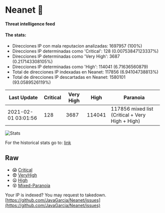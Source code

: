 # Neanet :hocho:
#### Threat intelligence feed
#### The stats:

- Direcciones IP con mala reputacion analizadas: 1697957 (100%)
- Direcciones IP determinadas como 'Critical':  128 (0.00753847123337%)
- Direcciones IP determinadas como 'Very High':  3687 (0.217143308105%)
- Direcciones IP determinadas como 'High':  114041 (6.71636560879)
- Total de direcciones IP indexadas en Neanet:  117856 (6.94104738813%)
- Total de direcciones IP descartadas en Neanet:  1580101 (93.0589526119%)

| Last Update | Critical | Very High | High | Paranoia |
| --- | --- | --- | --- | --- |
| 2021-02-01 03:01:56 | 128 | 3687 | 114041 | 117856 mixed list (Critical + Very High + High)|

![Stats](https://docs.google.com/spreadsheets/d/e/2PACX-1vSnaNMIXVabIpDJjufMlzH7poXnshF3mgd8Is1g9ytUEzVsP5my4Trn8f-xkoLLQ38xpL3HtmUexLo6/pubchart?oid=501124687&format=image)

For the historical stats go to: [link](/stats.csv)
## Raw
- :scream: [Critical](https://raw.githubusercontent.com/JavaGarcia/Neanet/master/blacklists/neanet_critical.txt)
- :fearful: [VeryHigh](https://raw.githubusercontent.com/JavaGarcia/Neanet/master/blacklists/neanet_veryHigh.txtt)
- :frowning: [High](https://raw.githubusercontent.com/JavaGarcia/Neanet/master/blacklists/neanet_high.txt)
- :dizzy_face: [Mixed-Paranoia](https://raw.githubusercontent.com/JavaGarcia/Neanet/master/blacklists/neanet_all.txt)


Your IP is indexed? You may request to takedown. [https://github.com/JavaGarcia/Neanet/issues](https://github.com/JavaGarcia/Neanet/issues)

































































































































































































































































































































































































































































































































































































































































































































































































































































































































































































































































































































































































































































































































































































































































































































































































































































































































































































































































































































































































































































































































































































































































































































































































































































































































































































































































































































































































































































































































































































































































































































































































































































































































































































































































































































































































































































































































































































































































































































































































































